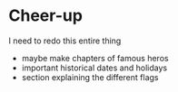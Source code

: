 # Cheer-up
I need to redo this entire thing
- maybe make chapters of famous heros 
- important historical dates and holidays
- section explaining the different flags
